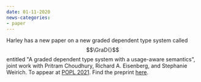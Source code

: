```yaml
---
date: 01-11-2020
news-categories:
- paper
---
```


<div id="hiddenmath" style="display: none;">
$
\newcommand{\GraD}{\rm G{\small\small\small\small\small\small RA}D      }}
$
</div>

Harley has a new paper on a new graded dependent type system called
$$\GraD{}$$ entitled "A graded dependent type system with a
usage-aware semantics", joint work with Pritram Choudhury, Richard
A. Eisenberg, and Stephanie Weirich. To appear at [POPL
2021](https://popl21.sigplan.org/). Find the preprint
[here](https://arxiv.org/abs/2011.04070).